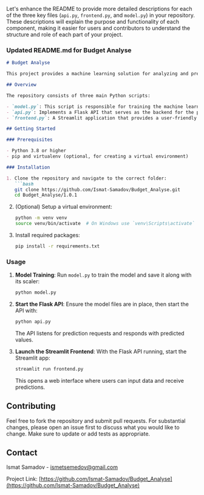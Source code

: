 Let's enhance the README to provide more detailed descriptions for each of the three key files (`api.py`, `frontend.py`, and `model.py`) in your repository. These descriptions will explain the purpose and functionality of each component, making it easier for users and contributors to understand the structure and role of each part of your project.

### Updated README.md for Budget Analyse

```markdown
# Budget Analyse

This project provides a machine learning solution for analyzing and predicting budget-related data, using a RandomForest algorithm. It is structured into three main components: model training, a Flask API for predictions, and a Streamlit frontend for user interaction.

## Overview

The repository consists of three main Python scripts:

- `model.py`: This script is responsible for training the machine learning model. It processes input data, trains a RandomForest model, and saves the model and its scaler to disk for later use by the API.
- `api.py`: Implements a Flask API that serves as the backend for the project. This API loads the trained model and uses it to make predictions based on incoming requests.
- `frontend.py`: A Streamlit application that provides a user-friendly web interface. Users can input data directly into the app, which communicates with the Flask API to display predictions.

## Getting Started

### Prerequisites

- Python 3.8 or higher
- pip and virtualenv (optional, for creating a virtual environment)

### Installation

1. Clone the repository and navigate to the correct folder:
   ```bash
   git clone https://github.com/Ismat-Samadov/Budget_Analyse.git
   cd Budget_Analyse/1.0.1
   ```

2. (Optional) Setup a virtual environment:
   ```bash
   python -m venv venv
   source venv/bin/activate  # On Windows use `venv\Scripts\activate`
   ```

3. Install required packages:
   ```bash
   pip install -r requirements.txt
   ```

### Usage

1. **Model Training**:
   Run `model.py` to train the model and save it along with its scaler:
   ```bash
   python model.py
   ```

2. **Start the Flask API**:
   Ensure the model files are in place, then start the API with:
   ```bash
   python api.py
   ```
   The API listens for prediction requests and responds with predicted values.

3. **Launch the Streamlit Frontend**:
   With the Flask API running, start the Streamlit app:
   ```bash
   streamlit run frontend.py
   ```
   This opens a web interface where users can input data and receive predictions.

## Contributing

Feel free to fork the repository and submit pull requests. For substantial changes, please open an issue first to discuss what you would like to change. Make sure to update or add tests as appropriate.

## Contact

Ismat Samadov - [ismetsemedov@gmail.com](mailto:ismetsemedov@gmail.com)

Project Link: [https://github.com/Ismat-Samadov/Budget_Analyse](https://github.com/Ismat-Samadov/Budget_Analyse)
```